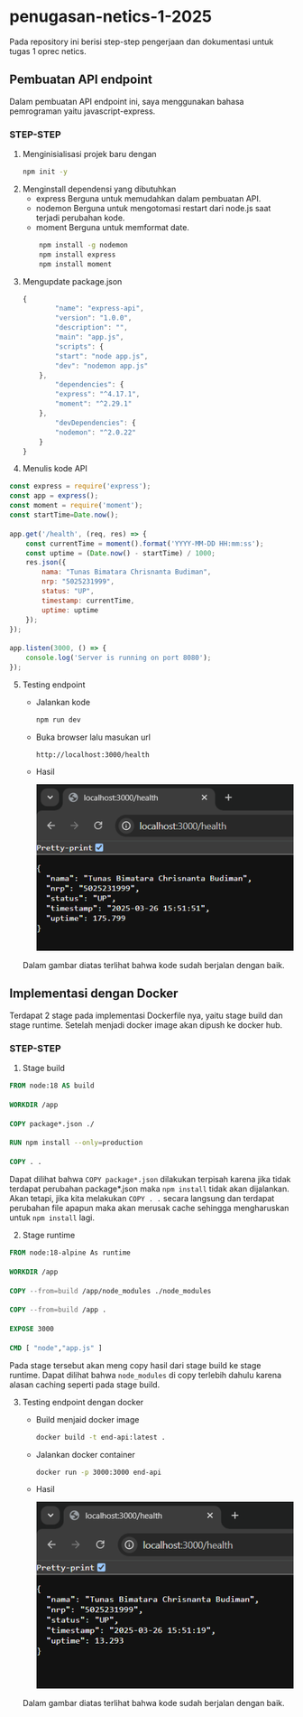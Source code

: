 # penugasan-netics-1-2025

Pada repository ini berisi step-step pengerjaan dan dokumentasi untuk tugas 1 oprec netics.

## Pembuatan API endpoint

Dalam pembuatan API endpoint ini, saya menggunakan bahasa pemrograman yaitu javascript-express.

### STEP-STEP
1. Menginisialisasi projek baru dengan
    ```bash
    npm init -y
    ```
2. Menginstall dependensi yang dibutuhkan
    - express
    Berguna untuk memudahkan dalam pembuatan API.
    - nodemon
    Berguna untuk mengotomasi restart dari node.js saat terjadi perubahan kode.
    - moment
    Berguna untuk memformat date.
    ```bash
        npm install -g nodemon
        npm install express
        npm install moment
    ```
3. Mengupdate package.json
    ```js
    {
            "name": "express-api",
            "version": "1.0.0",
            "description": "",
            "main": "app.js",
            "scripts": {
            "start": "node app.js",
            "dev": "nodemon app.js"
        },
            "dependencies": {
            "express": "^4.17.1",
            "moment": "^2.29.1"
        },
            "devDependencies": {
            "nodemon": "^2.0.22"
        }
    }
    ```
4. Menulis kode API
```js
const express = require('express');
const app = express();
const moment = require('moment');
const startTime=Date.now();

app.get('/health', (req, res) => {
    const currentTime = moment().format('YYYY-MM-DD HH:mm:ss');
    const uptime = (Date.now() - startTime) / 1000;
    res.json({
        nama: "Tunas Bimatara Chrisnanta Budiman",
        nrp: "5025231999",
        status: "UP",
        timestamp: currentTime,
        uptime: uptime
    });
});

app.listen(3000, () => {
    console.log('Server is running on port 8080');
});

```
5. Testing endpoint 
    - Jalankan kode
        ```bash
        npm run dev
        ```
    - Buka browser lalu masukan url
        ```
        http://localhost:3000/health
        ```
    - Hasil

    
        ![](media/image1.1.png)
    
    Dalam gambar diatas terlihat bahwa kode sudah berjalan dengan baik.

## Implementasi dengan Docker

Terdapat 2 stage pada implementasi Dockerfile nya, yaitu stage build dan stage runtime. Setelah menjadi docker image akan dipush ke docker hub.

### STEP-STEP
1. Stage build
```Dockerfile
FROM node:18 AS build

WORKDIR /app

COPY package*.json ./

RUN npm install --only=production

COPY . .
```

Dapat dilihat bahwa `COPY package*.json` dilakukan terpisah karena jika tidak terdapat perubahan package*.json maka `npm install` tidak akan dijalankan. Akan tetapi, jika kita melakukan `COPY . .` secara langsung dan terdapat perubahan file apapun maka akan merusak cache sehingga mengharuskan untuk `npm install` lagi. 

2. Stage runtime
```Dockerfile
FROM node:18-alpine As runtime

WORKDIR /app

COPY --from=build /app/node_modules ./node_modules

COPY --from=build /app .

EXPOSE 3000

CMD [ "node","app.js" ]
```

Pada stage tersebut akan meng copy hasil dari stage build ke stage runtime. Dapat dilihat bahwa `node_modules` di copy terlebih dahulu karena alasan caching seperti pada stage build.

3. Testing endpoint dengan docker 
    - Build menjaid docker image
        ```bash
        docker build -t end-api:latest .
        ```
    - Jalankan docker container
        ```bash
        docker run -p 3000:3000 end-api
        ```
    - Hasil
    

        ![](media/image2.1.png)
    
    Dalam gambar diatas terlihat bahwa kode sudah berjalan dengan baik.

